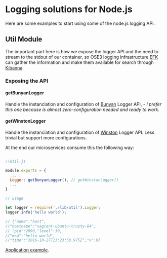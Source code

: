 # Logging solutions for Node.js
Here are some examples to start using some of the node.js logging API.


## Util Module

The important part here is how we expose the logger API and the need to stream to the stdout of our container, so OSE3 logging infrastructure [EFK](https://bitbucket.org/bankaudigroup/cesar-logging-infra) can gather the information and make them available for search through [Kibanna](https://www.elastic.co/products/kibana).

### Exposing the API

#### getBunyanLogger

Handle the instanciation and configuration of [Bunyan](https://github.com/trentm/node-bunyan) Logger API, - *I prefer this one because is almost zero-configuration needed and ready to work*.  

#### getWinstonLogger

Handle the instanciation and configuration of [Winston](https://github.com/winstonjs/winston) Logger API. Less trivial but support more configurations.



At the end our microservices consume this the following way:

```javascript

//util.js

module.exports = {
  ...
  Logger: getBunyanLogger(), // getWinstonLogger()
  ...
}

// usage

let logger = require('./lib/util').Logger;
logger.info('hello world');

// {"name":"host",
//"hostname":"vagrant-ubuntu-trusty-64",
// "pid":2090,"level":30,
//"msg":"hello world",
//"time":"2016-10-27T13:23:58.975Z","v":0}
```


[Application example](https://bitbucket.org/bankaudigroup/cesar-template).
